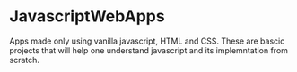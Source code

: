 # JavascriptWebApps
Apps made only using vanilla javascript, HTML and CSS. These are bascic projects that will help one understand javascript and its implemntation from scratch.
